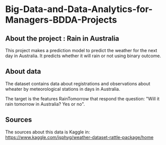 # Big-Data-and-Data-Analytics-for-Managers-BDDA-Projects

## About the project : Rain in Australia

This project makes a prediction model to predict the weather for the next day in Australia. It predicts whether it will rain or not using binary outcome. 

## About data
The dataset contains data about registrations and observations about wheater by meteorological stations in days in Australia.

The target is the features RainTomorrow that respond the question: "Will it rain tomorrow in Australia? Yes or no".

## Sources
The sources about this data is Kaggle in: https://www.kaggle.com/jsphyg/weather-dataset-rattle-package/home
